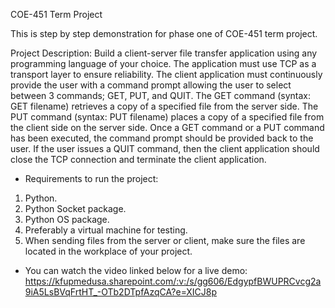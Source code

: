COE-451 Term Project

This is step by step demonstration for phase one of COE-451 term project.

Project Description:
Build a client-server file transfer application using any programming language of your choice. The
application must use TCP as a transport layer to ensure reliability. The client application must
continuously provide the user with a command prompt allowing the user to select between 3 commands;
GET, PUT, and QUIT. The GET command (syntax: GET filename) retrieves a copy of a specified file
from the server side. The PUT command (syntax: PUT filename) places a copy of a specified file from the
client side on the server side. Once a GET command or a PUT command has been executed, the command
prompt should be provided back to the user. If the user issues a QUIT command, then the client
application should close the TCP connection and terminate the client application.

* Requirements to run the project:
1. Python.
2. Python Socket package.
3. Python OS package.
4. Preferably a virtual machine for testing.
5. When sending files from the server or client, make sure the files are located in the workplace of your project.

* You can watch the video linked below for a live demo:
https://kfupmedusa.sharepoint.com/:v:/s/gg606/EdgypfBWUPRCvcg2a9iA5LsBVqFrtHT_-OTb2DTpfAzqCA?e=XICJ8p